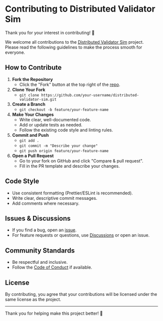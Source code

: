 # Contributing to Distributed Validator Sim

Thank you for your interest in contributing! 🎉

We welcome all contributions to the [Distributed Validator Sim](https://github.com/kartiktoogoated/distributed-validator-sim) project. Please read the following guidelines to make the process smooth for everyone.

## How to Contribute

1. **Fork the Repository**
   - Click the "Fork" button at the top right of the [repo](https://github.com/kartiktoogoated/distributed-validator-sim).
2. **Clone Your Fork**
   - `git clone https://github.com/your-username/distributed-validator-sim.git`
3. **Create a Branch**
   - `git checkout -b feature/your-feature-name`
4. **Make Your Changes**
   - Write clear, well-documented code.
   - Add or update tests as needed.
   - Follow the existing code style and linting rules.
5. **Commit and Push**
   - `git add .`
   - `git commit -m "Describe your change"`
   - `git push origin feature/your-feature-name`
6. **Open a Pull Request**
   - Go to your fork on GitHub and click "Compare & pull request".
   - Fill in the PR template and describe your changes.

## Code Style
- Use consistent formatting (Prettier/ESLint is recommended).
- Write clear, descriptive commit messages.
- Add comments where necessary.

## Issues & Discussions
- If you find a bug, open an [issue](https://github.com/kartiktoogoated/distributed-validator-sim/issues).
- For feature requests or questions, use [Discussions](https://github.com/kartiktoogoated/distributed-validator-sim/discussions) or open an issue.

## Community Standards
- Be respectful and inclusive.
- Follow the [Code of Conduct](CODE_OF_CONDUCT.md) if available.

## License
By contributing, you agree that your contributions will be licensed under the same license as the project.

---

Thank you for helping make this project better! 🚀 